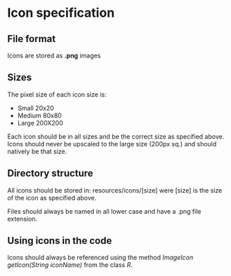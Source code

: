 
Icon specification
===================

File format
-------------

Icons are stored as **.png** images


Sizes
--------

The pixel size of each icon size is:
+ Small 20x20
+ Medium 80x80
+ Large 200X200

Each icon should be in all sizes and be the correct size as specified above. Icons should never be upscaled to the large size (200px sq.) and should natively be that size.


Directory structure
-------------------

All icons should be stored in:
        resources/icons/[size]
were [size] is the size of the icon as specified above.

Files should always be named in all lower case and have a .png file extension.


Using icons in the code
----------------------

Icons should always be referenced using the method *ImageIcon getIcon(String iconName)* from the class *R*.


